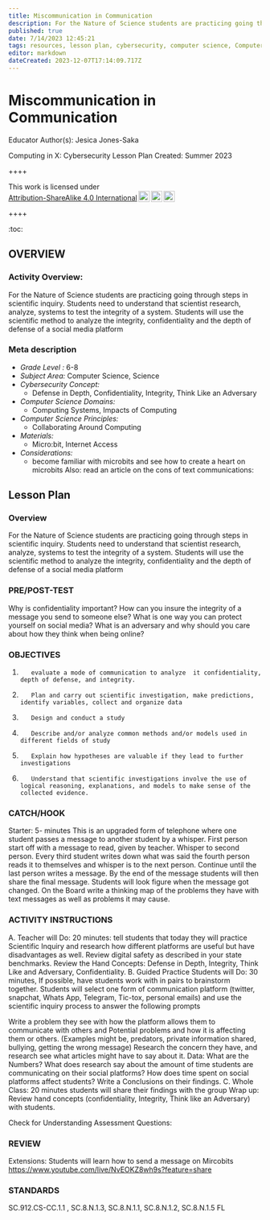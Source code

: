 ```yaml
---
title: Miscommunication in Communication
description: For the Nature of Science students are practicing going through steps in scientific inquiry.  Students need to understand that scientist research, analyze, systems to test the integrity of a system. Students will use the scientific method to analyze the  integrity, confidentiality and the depth of defense   of a social media platform
published: true
date: 7/14/2023 12:45:21
tags: resources, lesson plan, cybersecurity, computer science, Computer Science, Science 
editor: markdown
dateCreated: 2023-12-07T17:14:09.717Z
---
```

# Miscommunication in Communication


Educator Author(s): Jesica Jones-Saka


Computing in X: Cybersecurity Lesson Plan 
Created: Summer 2023


++++
<p xmlns:cc="http://creativecommons.org/ns#" >This work is licensed under <a href="http://creativecommons.org/licenses/by-sa/4.0/?ref=chooser-v1" target="_blank" rel="license noopener noreferrer" style="display:inline-block;">Attribution-ShareAlike 4.0 International<img style="height:22px!important;margin-left:3px;vertical-align:text-bottom;" src="https://mirrors.creativecommons.org/presskit/icons/cc.svg?ref=chooser-v1"><img style="height:22px!important;margin-left:3px;vertical-align:text-bottom;" src="https://mirrors.creativecommons.org/presskit/icons/by.svg?ref=chooser-v1"><img style="height:22px!important;margin-left:3px;vertical-align:text-bottom;" src="https://mirrors.creativecommons.org/presskit/icons/sa.svg?ref=chooser-v1"></a></p>
++++


:toc:



## OVERVIEW


### Activity Overview:  
For the Nature of Science students are practicing going through steps in scientific inquiry.  Students need to understand that scientist research, analyze, systems to test the integrity of a system. Students will use the scientific method to analyze the  integrity, confidentiality and the depth of defense   of a social media platform


### Meta description
+ *Grade Level :* 6-8 
+ *Subject Area:* Computer Science, Science 
+ *Cybersecurity Concept:* 
   + Defense in Depth, Confidentiality, Integrity, Think Like an Adversary
+ *Computer Science Domains:*
   + Computing Systems, Impacts of Computing
+ *Computer Science Principles:*
   + Collaborating Around Computing
+ *Materials:* 
   + Micro:bit, Internet Access
+ *Considerations:*
   + become familiar with microbits  and see how to create a heart on microbits Also: read an article on the cons of text communications:


## Lesson Plan
### Overview
For the Nature of Science students are practicing going through steps in scientific inquiry.  Students need to understand that scientist research, analyze, systems to test the integrity of a system. Students will use the scientific method to analyze the  integrity, confidentiality and the depth of defense   of a social media platform


### PRE/POST-TEST
Why is confidentiality important?  How can you insure the integrity of a message you send to someone else? What is one way you can protect yourself on social media?  What is an adversary and why should you care about how they think when being online?


### OBJECTIVES
1.        evaluate a mode of communication to analyze  it confidentiality, depth of defense, and integrity. 
2.        Plan and carry out scientific investigation, make predictions, identify variables, collect and organize data
3.        Design and conduct a study 
4.        Describe and/or analyze common methods and/or models used in different fields of study
5.        Explain how hypotheses are valuable if they lead to further investigations
6.        Understand that scientific investigations involve the use of logical reasoning, explanations, and models to make sense of the collected evidence.


### CATCH/HOOK
Starter: 5- minutes This is an upgraded form of telephone where one student passes a message to another student by a whisper.  First person start off with a message to read, given by teacher. Whisper to second person. Every third student writes down what was said the fourth person reads it to themselves and whisper is to the next person.  Continue until the last person writes a message.  By the end of the message students will then share the final message.  Students will look figure when the message got changed.  On the Board write a thinking map of the problems they have with text messages as well as problems it may cause.


### ACTIVITY INSTRUCTIONS
A.        Teacher will Do:  20 minutes: tell students that today they will practice Scientific Inquiry and research how different platforms are useful but have disadvantages as well. Review digital safety as described in your state benchmarks. Review the Hand Concepts:  Defense in Depth,  Integrity, Think Like and Adversary, Confidentiality. 
B.        Guided Practice Students will Do: 30 minutes, If possible, have students work with in pairs to brainstorm together. Students will select one form of communication platform (twitter, snapchat, Whats App, Telegram, Tic-tox, personal emails) and use the scientific inquiry process to answer the following prompts


Write a problem they see with how the platform allows them to communicate with others and Potential problems and how it is affecting them or others. (Examples might be, predators, private information shared, bullying, getting the wrong message)
Research the concern they have, and research see what articles might have to say about it.
Data: What are the Numbers? What does research say about the amount of time students are communicating on their social platforms? How does time spent on social platforms affect students?
Write a Conclusions on their findings.
C. Whole Class: 20 minutes students will share their findings with the group
Wrap up: Review hand concepts (confidentiality, Integrity, Think like an Adversary) with students.


Check for Understanding
Assessment Questions:






### REVIEW
Extensions:  Students will learn how to send a message on Mircobits https://www.youtube.com/live/NvEOKZ8wh9s?feature=share


### STANDARDS        
SC.912.CS-CC.1.1  , SC.8.N.1.3, SC.8.N.1.1, SC.8.N.1.2, SC.8.N.1.5
FL
